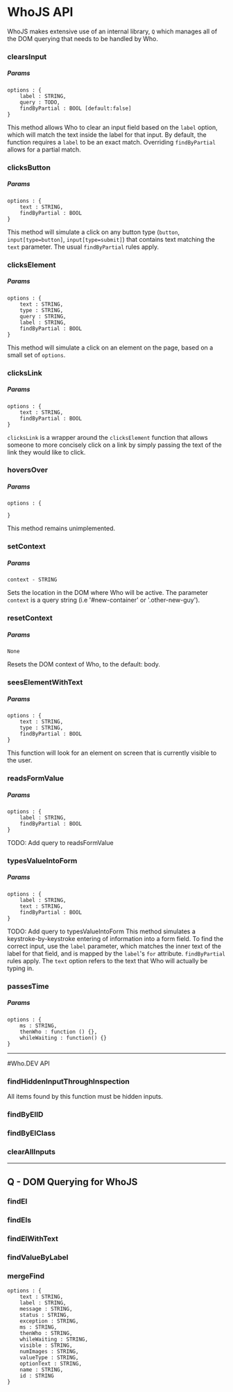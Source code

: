 # WhoJS API

WhoJS makes extensive use of an internal library, `Q` which manages all of the DOM querying that needs to be handled by Who.

### clearsInput
##### Params
```
options : {
	label : STRING,
	query : TODO,
	findByPartial : BOOL [default:false]
}
```
This method allows Who to clear an input field based on the `label` option, which will match the text inside the label for that input. By default, the function requires a `label` to be an exact match. Overriding `findByPartial` allows for a partial match.

### clicksButton
##### Params
```
options : {
	text : STRING,
	findByPartial : BOOL
}
```
This method will simulate a click on any button type (`button`, `input[type=button]`, `input[type=submit]`) that contains text matching the `text` parameter. The usual `findByPartial` rules apply.

### clicksElement
##### Params
```
options : {
	text : STRING,
	type : STRING,
	query : STRING,
	label : STRING,
	findByPartial : BOOL
}
```
This method will simulate a click on an element on the page, based on a small set of `options`.

### clicksLink
##### Params
```
options : {
	text : STRING,
	findByPartial : BOOL
}
```
`clicksLink` is a wrapper around the `clicksElement` function that allows someone to more concisely click on a link by simply passing the text of the link they would like to click.

### hoversOver
##### Params
```
options : {

}
```
This method remains unimplemented.

### setContext
##### Params
```
context - STRING
```
Sets the location in the DOM where Who will be active. The parameter `context` is a query string (i.e '#new-container' or '.other-new-guy').

### resetContext
##### Params
```
None
```
Resets the DOM context of Who, to the default: body.

### seesElementWithText
##### Params
```
options : {
	text : STRING,
	type : STRING,
	findByPartial : BOOL
}
```
This function will look for an element on screen that is currently visible to the user.

### readsFormValue
##### Params
```
options : {
	label : STRING,
	findByPartial : BOOL
}
```
TODO: Add query to readsFormValue

### typesValueIntoForm
##### Params
```
options : {
	label : STRING,
	text : STRING,
	findByPartial : BOOL
}
```
TODO: Add query to typesValueIntoForm
This method simulates a keystroke-by-keystroke entering of information into a form field. To find the correct input, use the `label` parameter, which matches the inner text of the label for that field, and is mapped by the `label`'s `for` attribute.  `findByPartial` rules apply. The `text` option refers to the text that Who will actually be typing in.

### passesTime
##### Params
```
options : {
	ms : STRING,
	thenWho : function () {},
	whileWaiting : function() {}
}
```


---

#Who.DEV API
### findHiddenInputThroughInspection
All items found by this function must be hidden inputs.

### findByElID

### findByElClass

### clearAllInputs

---

## Q - DOM Querying for WhoJS
### findEl
### findEls
### findElWithText
### findValueByLabel
### mergeFind

```
options : {
	text : STRING,
	label : STRING,
	message : STRING,
	status : STRING,
	exception : STRING,
	ms : STRING,
	thenWho : STRING,
	whileWaiting : STRING,
	visible : STRING,
	numImages : STRING,
	valueType : STRING,
	optionText : STRING,
	name : STRING,
	id : STRING
}
```